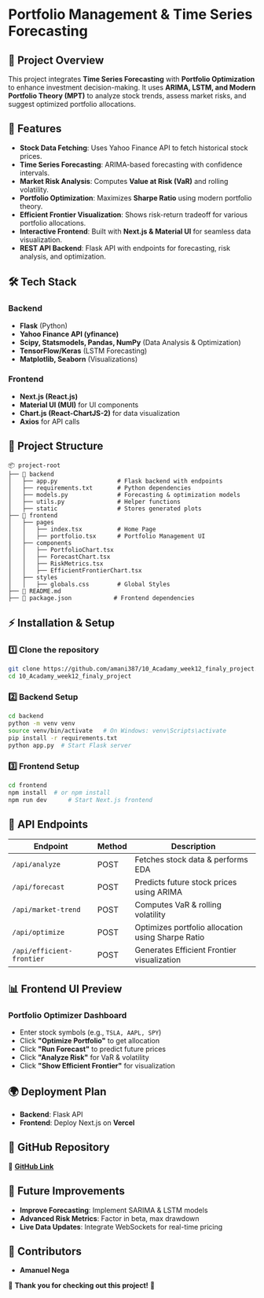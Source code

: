 # **Portfolio Management & Time Series Forecasting**

## 📌 **Project Overview**
This project integrates **Time Series Forecasting** with **Portfolio Optimization** to enhance investment decision-making. It uses **ARIMA, LSTM, and Modern Portfolio Theory (MPT)** to analyze stock trends, assess market risks, and suggest optimized portfolio allocations.

## 🚀 **Features**
- **Stock Data Fetching**: Uses Yahoo Finance API to fetch historical stock prices.
- **Time Series Forecasting**: ARIMA-based forecasting with confidence intervals.
- **Market Risk Analysis**: Computes **Value at Risk (VaR)** and rolling volatility.
- **Portfolio Optimization**: Maximizes **Sharpe Ratio** using modern portfolio theory.
- **Efficient Frontier Visualization**: Shows risk-return tradeoff for various portfolio allocations.
- **Interactive Frontend**: Built with **Next.js & Material UI** for seamless data visualization.
- **REST API Backend**: Flask API with endpoints for forecasting, risk analysis, and optimization.

## 🛠 **Tech Stack**
### **Backend**
- **Flask** (Python)
- **Yahoo Finance API (yfinance)**
- **Scipy, Statsmodels, Pandas, NumPy** (Data Analysis & Optimization)
- **TensorFlow/Keras** (LSTM Forecasting)
- **Matplotlib, Seaborn** (Visualizations)

### **Frontend**
- **Next.js (React.js)**
- **Material UI (MUI)** for UI components
- **Chart.js (React-ChartJS-2)** for data visualization
- **Axios** for API calls

## 📂 **Project Structure**
```
📦 project-root
├── 📁 backend
│   ├── app.py                 # Flask backend with endpoints
│   ├── requirements.txt       # Python dependencies
│   ├── models.py              # Forecasting & optimization models
│   ├── utils.py               # Helper functions
│   ├── static                 # Stores generated plots
├── 📁 frontend
│   ├── pages
│   │   ├── index.tsx          # Home Page
│   │   ├── portfolio.tsx      # Portfolio Management UI
│   ├── components
│   │   ├── PortfolioChart.tsx
│   │   ├── ForecastChart.tsx
│   │   ├── RiskMetrics.tsx
│   │   ├── EfficientFrontierChart.tsx
│   ├── styles
│   │   ├── globals.css        # Global Styles
├── 📄 README.md
├── 📄 package.json            # Frontend dependencies
```

## ⚡ **Installation & Setup**
### **1️⃣ Clone the repository**
```bash
git clone https://github.com/amani387/10_Acadamy_week12_finaly_project.git
cd 10_Acadamy_week12_finaly_project
```

### **2️⃣ Backend Setup**
```bash
cd backend
python -m venv venv
source venv/bin/activate   # On Windows: venv\Scripts\activate
pip install -r requirements.txt
python app.py  # Start Flask server
```

### **3️⃣ Frontend Setup**
```bash
cd frontend
npm install  # or npm install
npm run dev      # Start Next.js frontend
```

## 🔗 **API Endpoints**
| Endpoint | Method | Description |
|----------|--------|-------------|
| `/api/analyze` | POST | Fetches stock data & performs EDA |
| `/api/forecast` | POST | Predicts future stock prices using ARIMA |
| `/api/market-trend` | POST | Computes VaR & rolling volatility |
| `/api/optimize` | POST | Optimizes portfolio allocation using Sharpe Ratio |
| `/api/efficient-frontier` | POST | Generates Efficient Frontier visualization |

## 📊 **Frontend UI Preview**
### **Portfolio Optimizer Dashboard**
- Enter stock symbols (e.g., `TSLA, AAPL, SPY`)
- Click **"Optimize Portfolio"** to get allocation
- Click **"Run Forecast"** to predict future prices
- Click **"Analyze Risk"** for VaR & volatility
- Click **"Show Efficient Frontier"** for visualization

## 🌍 **Deployment Plan**
- **Backend**:  Flask API 
- **Frontend**: Deploy Next.js on **Vercel**

## 📎 **GitHub Repository**
🔗 **[GitHub Link](https://github.com/amani387/10_Acadamy_week12_finaly_project.git)**

## 📢 **Future Improvements**
- **Improve Forecasting**: Implement SARIMA & LSTM models
- **Advanced Risk Metrics**: Factor in beta, max drawdown
- **Live Data Updates**: Integrate WebSockets for real-time pricing


## 📌 **Contributors**
- **Amanuel Nega** 

🙌 **Thank you for checking out this project!** 🚀

